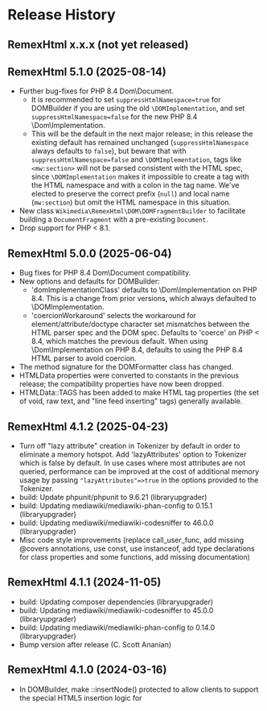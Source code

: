 # Release History

## RemexHtml x.x.x (not yet released)

## RemexHtml 5.1.0 (2025-08-14)
* Further bug-fixes for PHP 8.4 Dom\Document.
  - It is recommended to set `suppressHtmlNamespace=true` for
    DOMBuilder if you are using the old `\DOMImplementation`, and set
    `suppressHtmlNamespace=false` for the new PHP 8.4
    \Dom\Implementation.
  - This will be the default in the next major release; in this
    release the existing default has remained unchanged
    (`suppressHtmlNamespace` always defaults to `false`), but beware
    that with `suppressHtmlNamespace=false` and `\DOMImplementation`,
    tags like `<mw:section>` will not be parsed consistent with the
    HTML spec, since `\DOMImplementation` makes it impossible to
    create a tag with the HTML namespace and with a colon in the tag
    name.  We've elected to preserve the correct prefix (`null`) and
    local name (`mw:section`) but omit the HTML namespace in this
    situation.
* New class `Wikimedia\RemexHtml\DOM\DOMFragmentBuilder` to facilitate
  building a `DocumentFragment` with a pre-existing `Document`.
* Drop support for PHP < 8.1.

## RemexHtml 5.0.0 (2025-06-04)
* Bug fixes for PHP 8.4 Dom\Document compatibility.
* New options and defaults for DOMBuilder:
  - 'domImplementationClass' defaults to \Dom\Implementation on PHP 8.4.
    This is a change from prior versions, which always defaulted to
    \DOMImplementation.
  - 'coercionWorkaround' selects the workaround for
    element/attribute/doctype character set mismatches between the
    HTML parser spec and the DOM spec.  Defaults to 'coerce' on PHP < 8.4,
    which matches the previous default.  When using
    \Dom\Implementation on PHP 8.4, defaults to using the PHP 8.4 HTML
    parser to avoid coercion.
* The method signature for the DOMFormatter class has changed.
* HTMLData properties were converted to constants in the previous
  release; the compatibility properties have now been dropped.
* HTMLData::TAGS has been added to make HTML tag properties (the set
  of void, raw text, and "line feed inserting" tags) generally available.

## RemexHtml 4.1.2 (2025-04-23)
* Turn off "lazy attribute" creation in Tokenizer by default in order
  to eliminate a memory hotspot.  Add 'lazyAttributes' option to
  Tokenizer which is false by default.  In use cases where most
  attributes are not queried, performance can be improved at the cost
  of additional memory usage by passing `"lazyAttributes"=>true` in
  the options provided to the Tokenizer.
* build: Update phpunit/phpunit to 9.6.21 (libraryupgrader)
* build: Updating mediawiki/mediawiki-phan-config to 0.15.1 (libraryupgrader)
* build: Updating mediawiki/mediawiki-codesniffer to 46.0.0 (libraryupgrader)
* Misc code style improvements (replace call_user_func, add missing
  @covers annotations, use const, use instanceof, add type
  declarations for class properties and some functions, add missing
  documentation)

## RemexHtml 4.1.1 (2024-11-05)
* build: Updating composer dependencies (libraryupgrader)
* build: Updating mediawiki/mediawiki-codesniffer to 45.0.0 (libraryupgrader)
* build: Updating mediawiki/mediawiki-phan-config to 0.14.0 (libraryupgrader)
* Bump version after release (C. Scott Ananian)

## RemexHtml 4.1.0 (2024-03-16)
* In DOMBuilder, make ::insertNode() protected to allow clients to
  support the special HTML5 insertion logic for <template> nodes.
* Workaround PHP bug which limits the set of characters allowed for
  tag and attribute names even more than the XML spec does.
* Refine exception types thrown in PropGuard and TreeBuilder.
* build: Updating mediawiki/mediawiki-codesniffer to 43.0.0.
* build: Update PHPUnit to 9.6.16.

## RemexHtml 4.0.1 (2023-08-29)
* build: Drop claimed support for utfnormal 1.x and 2.x, we require PHP 7.4 (James D. Forrester)
* Add support for wikimedia/utfnormal 4.0.0 (Derick Alangi)
* build: Switch phan to special library mode (James D. Forrester)
* build: Cleanup of PHPUnit 8.x compatibility (Umherirrender)
* build: Updating mediawiki/mediawiki-codesniffer to 41.0.0 (libraryupgrader)

## RemexHtml 4.0.0 (2023-02-24)
* Drop PHP 7.2 and PHP 7.3 support.
* Update PHPUnit dependency.

## RemexHtml 3.0.3 (2022-12-21)
* Workaround PHP bug which decodes entities when setting attribute values.
  (T324408, https://github.com/php/php-src/pull/10132 )

## RemexHtml 3.0.2 (2022-06-27)
* Specify return types to make PHP 8.1 happy.

## RemexHtml 3.0.1 (2021-11-19)
* Fix duplicate sourceLength output for <tr></table>.
* In DOMBuilder, catch invalid character errors from createAttribute.

## RemexHtml 3.0.0 (2021-10-25)
* Removed the RemexHtml\ namespace aliases.
* Added Attributes::clone()
* Added Dispatcher::flushTableText().

## RemexHtml 2.3.2 (2021-08-07)
* Changed package namespace from RemexHtml to Wikimedia\RemexHtml to match
  package name.  PHP's `class_alias` has been used so that existing code
  using the old namespace will continue to work, but this is now deprecated;
  it is expected the next major release of RemexHtml will remove the aliases.
* Fix handling of <body> tag in "after head" state that would incorrectly
  result in a parse error being raised.
* Made DOMBuilder::createNode protected (rather than private) so that
  standards-compliant DOM implementations can override it.

## RemexHtml 2.3.1 (2021-04-20)
* Don't pass null arguments to DOMImplementation::createDocument(): nulls
  are technically allowed and converted to the empty string, but this is
  deprecated legacy behavior.

## RemexHtml 2.3.0 (2021-02-05)
* Allow use of third-party DOM implementations (like wikimedia/dodo)
  via the new `domImplementation` parameter to DOMBuilder.

## RemexHtml 2.2.2 (2021-01-30)
* Support wikimedia/utfnormal ^3.0.1

## RemexHtml 2.2.1 (2021-01-11)
* Various minor changes for PHP 8.0 support.
* Remove dead code about old phpunit version

## RemexHtml 2.2.0 (2020-04-29)
* Update dependencies.
* Fix warnings emitted by PHP 7.4.
* Bug fix in TreeBuilder\ForeignAttributes::offsetGet().
* Drop PHP 7.0/7.1 and HHVM support; require PHPUnit 8.

## RemexHtml 2.1.0 (2019-09-16)
* Call the non-standard \DOMElement::setIdAttribute() method by default.
* Add scriptingFlag option to Tokenizer, and make it true by default.
* Attributes bug fixes.
* Added RelayTreeHandler and RelayTokenHandler for subclassing convenience.
* Normalize text nodes during tree building, to match HTML parsing spec.

## RemexHtml 2.0.3 (2019-05-10)
* Don't decode char refs if ignoreCharRefs is set, even if they are simple.
  (This fixes a regression introduced in 2.0.2.)
* Performance improvements to character entity decoding and tokenizer
  preprocessing.

## RemexHtml 2.0.2 (2019-03-13)
* Performance improvements to tokenization and tree building.
* Provide an option to suppress namespace for HTML elements, working around
  a performance bug in PHP's dom_reconcile_ns (T217708).

## RemexHtml 2.0.1 (2018-10-15)
* Don't double-decode HTML entities when running on PHP (not HHVM) (T207088).

## RemexHtml 2.0.0 (2018-08-13)
* Drop support for PHP < 7.0.
* Remove descendant nodes when we get an endTag() event (T200827).
* Improved tracing.
* Added NullTreeHandler and NullTokenHandler.

## RemexHtml 1.0.3 (2018-02-28)
* Drop support for PHP < 5.5.

## RemexHtml 1.0.2 (2018-01-01)
* Fix linked list manipulation in CachedScopeStack (T183379).

## RemexHtml 1.0.1 (2017-03-14)
* Fix missing breaks in switch statements.

## RemexHtml 1.0.0 (2017-02-24)
* Initial release.
